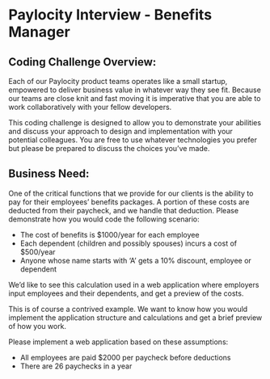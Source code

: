 # Paylocity Interview - Benefits Manager

## Coding Challenge Overview:
Each of our Paylocity product teams operates like a small startup, empowered to deliver business value in whatever way they see fit.   Because our teams are close knit and fast moving it is imperative that you are able to work collaboratively with your fellow developers.   

This coding challenge is designed to allow you to demonstrate your abilities and discuss your approach to design and implementation with your potential colleagues. You are free to use whatever technologies you prefer but please be prepared to discuss the choices you’ve made.  

## Business Need:
One of the critical functions that we provide for our clients is the ability to pay for their employees’ benefits packages.  A portion of these costs are deducted from their paycheck, and we handle that deduction.  Please demonstrate how you would code the following scenario:
*  The cost of benefits is $1000/year for each employee
*  Each dependent (children and possibly spouses) incurs a cost of $500/year
*  Anyone whose name starts with ‘A’ gets a 10% discount, employee or dependent

We’d like to see this calculation used in a web application where employers input employees and their dependents, and get a preview of the costs.

This is of course a contrived example.  We want to know how you would implement the application structure and calculations and get a brief preview of how you work.

Please implement a web application based on these assumptions:
*  All employees are paid $2000 per paycheck before deductions
*  There are 26 paychecks in a year

